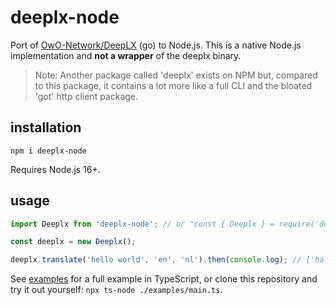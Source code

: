 # deeplx-node
Port of [OwO-Network/DeepLX](https://github.com/OwO-Network/DeepLX) (go) to Node.js. This is a native Node.js implementation and **not a wrapper** of the deeplx binary.

> Note: Another package called 'deeplx' exists on NPM but, compared to this package, it contains a lot more like a full CLI and the bloated 'got' http client package.

## installation
`npm i deeplx-node`

Requires Node.js 16+.

## usage
```ts
import Deeplx from 'deeplx-node'; // or "const { Deeplx } = require('deeplx-node')" for CJS.

const deeplx = new Deeplx();

deeplx.translate('hello world', 'en', 'nl').then(console.log); // ['hallo wereld']
```

See [examples](./examples/main.ts) for a full example in TypeScript, or clone this repository and try it out yourself: `npx ts-node ./examples/main.ts`.
